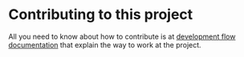 # Contributing to this project

All you need to know about how to contribute is at
[development flow documentation](docs/dev-flow.md) that explain the way to work
at the project.
